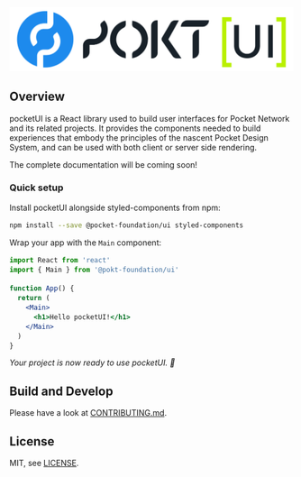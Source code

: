 ![pocketUI](.github/assets/logo.svg)

## Overview

pocketUI is a React library used to build user interfaces for Pocket Network and its related projects. It provides the components needed to build experiences that embody the principles of the nascent Pocket Design System, and can be used with both client or server side rendering.

The complete documentation will be coming soon!

### Quick setup

Install pocketUI alongside styled-components from npm:

```sh
npm install --save @pocket-foundation/ui styled-components
```

Wrap your app with the `Main` component:

```jsx
import React from 'react'
import { Main } from '@pokt-foundation/ui'

function App() {
  return (
    <Main>
      <h1>Hello pocketUI!</h1>
    </Main>
  )
}
```

_Your project is now ready to use pocketUI. 💫_

## Build and Develop

Please have a look at [CONTRIBUTING.md](CONTRIBUTING.md).

## License

MIT, see [LICENSE](LICENSE).
